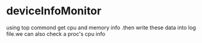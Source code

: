 # deviceInfoMonitor
using top commond get cpu and memory info .then write these data into log file.we can also check a proc's cpu info
